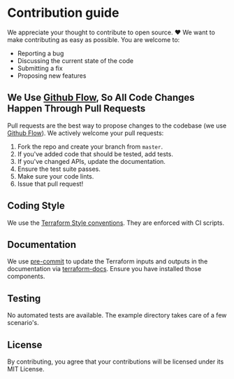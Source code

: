 # Contribution guide

We appreciate your thought to contribute to open source. :heart: We want to make contributing as easy as possible. You are welcome to:

- Reporting a bug
- Discussing the current state of the code
- Submitting a fix
- Proposing new features

## We Use [Github Flow](https://guides.github.com/introduction/flow/index.html), So All Code Changes Happen Through Pull Requests
Pull requests are the best way to propose changes to the codebase (we use [Github Flow](https://guides.github.com/introduction/flow/index.html)). We actively welcome your pull requests:

1. Fork the repo and create your branch from `master`.
2. If you've added code that should be tested, add tests.
3. If you've changed APIs, update the documentation.
4. Ensure the test suite passes.
5. Make sure your code lints.
6. Issue that pull request!

## Coding Style
We use the [Terraform Style conventions](https://www.terraform.io/docs/configuration/style.html). They are enforced with CI scripts.

## Documentation
We use [pre-commit](https://pre-commit.com/) to update the Terraform inputs and outputs in the documentation via [terraform-docs](https://github.com/terraform-docs/terraform-docs). Ensure you have installed those components.

## Testing
No automated tests are available. The example directory takes care of a few scenario's.

## License
By contributing, you agree that your contributions will be licensed under its MIT License.
